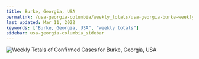 ```yaml
---
title: Burke, Georgia, USA
permalink: /usa-georgia-columbia/weekly_totals/usa-georgia-burke-weekly_totals.html
last_updated: Mar 11, 2022
keywords: ["Burke, Georgia, USA", "weekly totals"]
sidebar: usa-georgia-columbia_sidebar
---
```


![Weekly Totals of Confirmed Cases for Burke, Georgia, USA](/covid_tracker/images/graphs/usa-georgia-burke-weekly_totals_graph.png)
